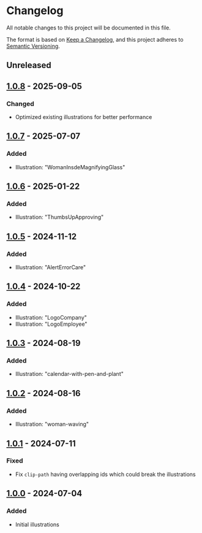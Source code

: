# Changelog

All notable changes to this project will be documented in this file.

The format is based on [Keep a Changelog](https://keepachangelog.com/),
and this project adheres to [Semantic Versioning](https://semver.org/spec/v2.0.0.html).

## Unreleased

## [1.0.8] - 2025-09-05

### Changed

- Optimized existing illustrations for better performance

## [1.0.7] - 2025-07-07

### Added

- Illustration: "WomanInsdeMagnifyingGlass"

## [1.0.6] - 2025-01-22

### Added

- Illustration: "ThumbsUpApproving"

## [1.0.5] - 2024-11-12

### Added

- Illustration: "AlertErrorCare"

## [1.0.4] - 2024-10-22

### Added

- Illustration: "LogoCompany"
- Illustration: "LogoEmployee"

## [1.0.3] - 2024-08-19

### Added

- Illustration: "calendar-with-pen-and-plant"

## [1.0.2] - 2024-08-16

### Added

- Illustration: "woman-waving"

## [1.0.1] - 2024-07-11

### Fixed

- Fix `clip-path` having overlapping ids which could break the illustrations

## [1.0.0] - 2024-07-04

### Added

- Initial illustrations

[1.0.8]: https://github.com/Registro-Ponto/registro-ponto-libs/releases/tag/illustrations-v1.0.8
[1.0.7]: https://github.com/Registro-Ponto/registro-ponto-libs/releases/tag/illustrations-v1.0.7
[1.0.6]: https://github.com/Registro-Ponto/registro-ponto-libs/releases/tag/illustrations-v1.0.6
[1.0.5]: https://github.com/Registro-Ponto/registro-ponto-libs/releases/tag/illustrations-v1.0.5
[1.0.4]: https://github.com/Registro-Ponto/registro-ponto-libs/commit/63afa81b9b0e5dae2caa9c131b5feb54b6eab38b
[1.0.3]: https://github.com/Registro-Ponto/registro-ponto-libs/commit/9d055363ad8712846af5484e63c8e32ecb13d6f0
[1.0.2]: https://github.com/Registro-Ponto/registro-ponto-libs/commit/5906c046d7bfe3ac7a2a88dc209a9cd9bdea1507
[1.0.1]: https://github.com/Registro-Ponto/registro-ponto-libs/commit/0faa9def09cdb37e58e15fb404b71ffc74508c45
[1.0.0]: https://github.com/Registro-Ponto/registro-ponto-libs/commit/4ee0e2dfcf52c7d650e57d2fc4b309d0603c94a0
